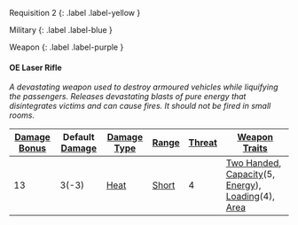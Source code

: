 
Requisition 2
{: .label .label-yellow }

Military
{: .label .label-blue }

Weapon
{: .label .label-purple }
#### OE Laser Rifle
*A devastating weapon used to destroy armoured vehicles while liquifying the passengers. Releases devastating blasts of pure energy that disintegrates victims and can cause fires. It should not be fired in small rooms.*

| [Damage Bonus](Core/Weapons#Damage%20Bonus) | Default [Damage](Core/Weapons#Calculating%20Damage) | [Damage Type](Core/Weapons#Damage%20Type) | [Range](Core/Weapons#Range) | [Threat](Core/Weapons#Threat) | [Weapon Traits](Core/Weapon-Traits)                                                                                                                                                                          |
| ------------------------------------------- | --------------------------------------------------- | ----------------------------------------- | --------------------------- | ----------------------------- | ------------------------------------------------------------------------------------------------------------------------------------------------------------------------------------------------------------ |
| 13                                          | 3(-3)                                               | [Heat](Core/Injury#Heat)                  | [Short](Core/Movement#Short)                            | 4                              | [Two Handed](Core/Weapon-Traits#Two%20Handed), [Capacity](Core/Weapon-Traits#Capacity(X,%20Type))(5, [Energy](Munition-Details#Energy)), [Loading](Core/Weapon-Traits#Loading(X))(4), [Area](Core/Weapon-Traits#Area) |

